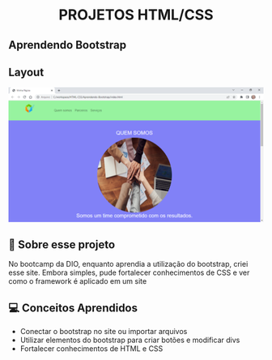 <h1 align="center">
    PROJETOS HTML/CSS
</h1>

<h2>
    Aprendendo Bootstrap
</h2>

## Layout

<img src="img-projetos/bootstrap.png" alt="site com bootstrap"/>

## :rocket: Sobre esse projeto

<p>
    No bootcamp da DIO, enquanto aprendia a utilização do bootstrap, criei esse site. Embora simples, pude fortalecer conhecimentos de CSS e ver como o framework é aplicado em um site
</p>

## :computer: Conceitos Aprendidos

- Conectar o bootstrap no site ou importar arquivos
- Utilizar elementos do bootstrap para criar botões e modificar divs
- Fortalecer conhecimentos de HTML e CSS